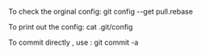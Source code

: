 To check the orginal config: git config --get pull.rebase


To print out the config: cat .git/config

To commit directly , use : git commit -a





